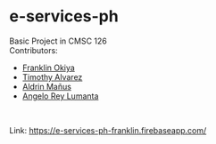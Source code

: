 # e-services-ph <br>
Basic Project in CMSC 126 <br>
Contributors:
- [Franklin Okiya](https://github.com/iamfrank22)
- [Timothy Alvarez](https://github.com/Tjma)
- [Aldrin Mañus](https://github.com/Arudrin)
- [Angelo Rey Lumanta](https://github.com/adlumanta)
<br>

Link: https://e-services-ph-franklin.firebaseapp.com/
